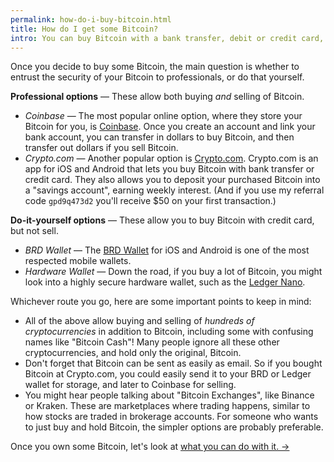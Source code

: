 ```yaml
---
permalink: how-do-i-buy-bitcoin.html
title: How do I get some Bitcoin?
intro: You can buy Bitcoin with a bank transfer, debit or credit card, or even person-to-person.
---
```


Once you decide to buy some Bitcoin, the main question is whether to entrust the security of your Bitcoin to professionals, or do that yourself.

**Professional options** — These allow both buying *and* selling of Bitcoin.

- *Coinbase* — The most popular online option, where they store your Bitcoin for you, is [Coinbase](https://www.coinbase.com). Once you create an account and link your bank account, you can transfer in dollars to buy Bitcoin, and then transfer out dollars if you sell Bitcoin.
- *Crypto.com* — Another popular option is [Crypto.com](https://crypto.com/). Crypto.com is an app for iOS and Android that lets you buy Bitcoin with bank transfer or credit card. They also allows you to deposit your purchased Bitcoin into a "savings account", earning weekly interest. (And if you use my referral code `gpd9q473d2` you'll receive $50 on your first transaction.)

**Do-it-yourself options** — These allow you to buy Bitcoin with credit card, but not sell.

- *BRD Wallet* — The [BRD Wallet](https://brd.com) for iOS and Android is one of the most respected mobile wallets.
- *Hardware Wallet* — Down the road, if you buy a lot of Bitcoin, you might look into a highly secure hardware wallet, such as the [Ledger Nano](https://shop.ledger.com/?r=9be4f2a7e990).

Whichever route you go, here are some important points to keep in mind:

- All of the above allow buying and selling of *hundreds of cryptocurrencies* in addition to Bitcoin, including some with confusing names like "Bitcoin Cash"! Many people ignore all these other cryptocurrencies, and hold only the original, Bitcoin.
- Don't forget that Bitcoin can be sent as easily as email. So if you bought Bitcoin at Crypto.com, you could easily send it to your BRD or Ledger wallet for storage, and later to Coinbase for selling.
- You might hear people talking about "Bitcoin Exchanges", like Binance or Kraken. These are marketplaces where trading happens, similar to how stocks are traded in brokerage accounts. For someone who wants to just buy and hold Bitcoin, the simpler options are probably preferable.

Once you own some Bitcoin, let's look at [what you can do with it. →](/what-can-i-do-with-my-bitcoin.html)